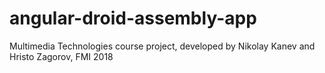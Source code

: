 # angular-droid-assembly-app
Multimedia Technologies course project, developed by Nikolay Kanev and Hristo Zagorov, FMI 2018
